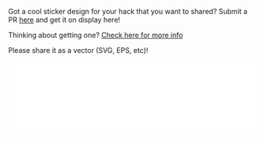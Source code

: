 Got a cool sticker design for your hack that you want to shared? Submit a PR [here](https://github.com/Hackathons-UK/hexbin) and get it on display here!

Thinking about getting one? [Check here for more info](/organise/before/stash_and_swag)

Please share it as a vector (SVG, EPS, etc)!
<style>
#stickerframe {
    width: 100%;
    min-width: 100%;
    position: relative;
}
</style>
<iframe src="/art/hexbin/stickers.html" frameborder="0" id="stickerframe" scrolling="no" style="border: none; width: 100%" ></iframe>
<script type="text/javascript" src="https://code.jquery.com/jquery-3.5.1.min.js"></script>
<script type="text/javascript" src="https://cdnjs.cloudflare.com/ajax/libs/iframe-resizer/4.2.8/iframeResizer.min.js"></script>
<script>
    iFrameResize({heightCalculationMethod: 'lowestElement'})
    document.getElementById('stickerframe').contentWindow.location.reload();
</script>
